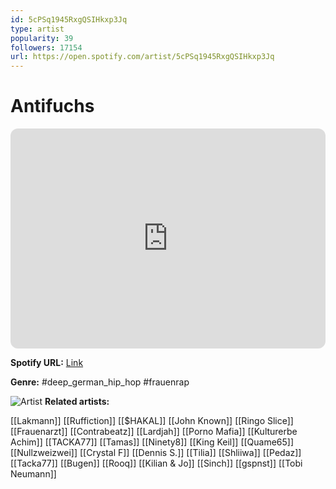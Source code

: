 ```yaml
---
id: 5cPSq1945RxgQSIHkxp3Jq
type: artist
popularity: 39
followers: 17154
url: https://open.spotify.com/artist/5cPSq1945RxgQSIHkxp3Jq
---
```

# Antifuchs

<iframe style="border-radius:12px" src="https://open.spotify.com/embed/artist/5cPSq1945RxgQSIHkxp3Jq" width="100%" height="352" frameBorder="0" allowfullscreen="" allow="autoplay; clipboard-write; encrypted-media; fullscreen; picture-in-picture" loading="lazy"></iframe>

**Spotify URL:** [Link](https://open.spotify.com/artist/5cPSq1945RxgQSIHkxp3Jq)

**Genre:**  #deep_german_hip_hop #frauenrap

![Artist](https://i.scdn.co/image/ab6761610000e5eb963caecbe8383704b89da4d3)
**Related artists:**

[[Lakmann]]
[[Ruffiction]]
[[$HAKAL]]
[[John Known]]
[[Ringo Slice]]
[[Frauenarzt]]
[[Contrabeatz]]
[[Lardjah]]
[[Porno Mafia]]
[[Kulturerbe Achim]]
[[TACKA77]]
[[Tamas]]
[[Ninety8]]
[[King Keil]]
[[Quame65]]
[[Nullzweizwei]]
[[Crystal F]]
[[Dennis S.]]
[[Tilia]]
[[Shliiwa]]
[[Pedaz]]
[[Tacka77]]
[[Bugen]]
[[Rooq]]
[[Kilian & Jo]]
[[Sinch]]
[[gspnst]]
[[Tobi Neumann]]
